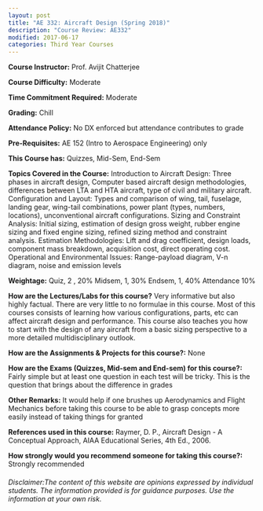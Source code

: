 ```yaml
---
layout: post
title: "AE 332: Aircraft Design (Spring 2018)"
description: "Course Review: AE332"
modified: 2017-06-17
categories: Third Year Courses
---
```


**Course Instructor:** Prof. Avijit Chatterjee

**Course Difficulty:** Moderate

**Time Commitment Required:** Moderate

**Grading:** Chill

**Attendance Policy:** No DX enforced but attendance contributes to grade

**Pre-Requisites:** AE 152 (Intro to Aerospace Engineering) only

**This Course has:** Quizzes, Mid-Sem, End-Sem

**Topics Covered in the Course:**
Introduction to Aircraft Design: Three phases in aircraft design, Computer based aircraft design methodologies, differences between LTA and HTA aircraft, type of civil and military aircraft.
Configuration and Layout: Types and comparison of wing, tail, fuselage, landing gear, wing-tail combinations, power plant (types, numbers, locations), unconventional aircraft configurations.
Sizing and Constraint Analysis: Initial sizing, estimation of design gross weight, rubber engine sizing and fixed engine sizing, refined sizing method and constraint analysis.
Estimation Methodologies: Lift and drag coefficient, design loads,
component mass breakdown, acquisition cost, direct operating cost.
Operational and Environmental Issues: Range-payload diagram, V-n diagram, noise and emission levels

**Weightage:**
Quiz, 2 , 20%
Midsem, 1, 30%
Endsem, 1, 40%
Attendance 10%

**How are the Lectures/Labs for this course?**
Very informative but also highly factual. There are very little to no formulae in this course. Most of this courses consists of learning how various configurations, parts, etc can affect aircraft design and performance. This course also teaches you how to start with the design of any aircraft from a basic sizing perspective to a more detailed multidisciplinary outlook.

**How are the Assignments & Projects for this course?:**
None

**How are the Exams (Quizzes, Mid-sem and End-sem) for this course?:**
Fairly simple but at least one question in each test will be tricky. This is the question that brings about the difference in grades

**Other Remarks:**
It would help if one brushes up Aerodynamics and Flight Mechanics before taking this course to be able to grasp concepts more easily instead of taking things for granted

**References used in this course:**
Raymer, D. P., Aircraft Design - A Conceptual Approach, AIAA Educational Series, 4th Ed., 2006.


**How strongly would you recommend someone for taking this course?:**
Strongly recommended

###### Disclaimer:The content of this website are opinions expressed by individual students. The information provided is for guidance purposes. Use the information at your own risk.